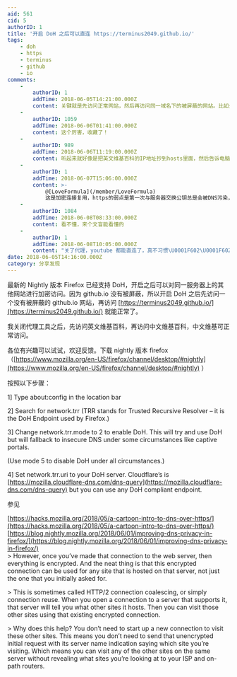 ```yaml
---
aid: 561
cid: 5
authorID: 1
title: '开启 DoH 之后可以直连 https://terminus2049.github.io/'
tags:
    - doh
    - https
    - terminus
    - github
    - io
comments:
    -
        authorID: 1
        addTime: 2018-06-05T14:21:00.000Z
        content: 关键就是先访问正常网站，然后再访问同一域名下的被屏蔽的网站。比如先访问英文维基百科，再访问中文维基百科。
    -
        authorID: 1059
        addTime: 2018-06-06T01:41:00.000Z
        content: 这个厉害，收藏了！
    -
        authorID: 989
        addTime: 2018-06-06T11:19:00.000Z
        content: 听起来就好像是把英文维基百科的IP地址抄到hosts里面，然后告诉电脑这是中文维基百科。这回把这个事情直接做到浏览器里了。
    -
        authorID: 1
        addTime: 2018-06-07T15:06:00.000Z
        content: >-
            @[LoveFormula](/member/LoveFormula)
            这是加密连接复用，https的弱点是第一次与服务器交换公钥总是会被DNS污染，这个是同域名公钥复用，所以可行。
    -
        authorID: 1084
        addTime: 2018-06-08T08:33:00.000Z
        content: 看不懂，来个文盲能看懂的
    -
        authorID: 1
        addTime: 2018-06-08T10:05:00.000Z
        content: "关了代理，youtube 都能直连了，真不习惯\U0001F602\U0001F602\U0001F602"
date: 2018-06-05T14:16:00.000Z
category: 分享发现
---
```


最新的 Nightly 版本 Firefox 已经支持 DoH，开启之后可以对同一服务器上的其他网站进行加密访问。因为 github.io 没有被屏蔽，所以开启 DoH 之后先访问一个没有被屏蔽的 github.io 网站，再访问 [https://terminus2049.github.io/](https://terminus2049.github.io/) 就能正常了。

我关闭代理工具之后，先访问英文维基百科，再访问中文维基百科，中文维基可正常访问。

各位有兴趣可以试试，欢迎反馈。下载 nightly 版本 firefox （[https://www.mozilla.org/en-US/firefox/channel/desktop/#nightly](https://www.mozilla.org/en-US/firefox/channel/desktop/#nightly) ）

按照以下步骤：

1\] Type about:config in the location bar

2\] Search for network.trr (TRR stands for Trusted Recursive Resolver – it is the DoH Endpoint used by Firefox.)

3\] Change network.trr.mode to 2 to enable DoH. This will try and use DoH but will fallback to insecure DNS under some circumstances like captive portals.

(Use mode 5 to disable DoH under all circumstances.)

4\] Set network.trr.uri to your DoH server. Cloudflare’s is [https://mozilla.cloudflare-dns.com/dns-query](https://mozilla.cloudflare-dns.com/dns-query) but you can use any DoH compliant endpoint.

参见

[https://hacks.mozilla.org/2018/05/a-cartoon-intro-to-dns-over-https/](https://hacks.mozilla.org/2018/05/a-cartoon-intro-to-dns-over-https/)  
[https://blog.nightly.mozilla.org/2018/06/01/improving-dns-privacy-in-firefox/](https://blog.nightly.mozilla.org/2018/06/01/improving-dns-privacy-in-firefox/)  
\> However, once you’ve made that connection to the web server, then everything is encrypted. And the neat thing is that this encrypted connection can be used for any site that is hosted on that server, not just the one that you initially asked for.

\> This is sometimes called HTTP/2 connection coalescing, or simply connection reuse. When you open a connection to a server that supports it, that server will tell you what other sites it hosts. Then you can visit those other sites using that existing encrypted connection.

\> Why does this help? You don’t need to start up a new connection to visit these other sites. This means you don’t need to send that unencrypted initial request with its server name indication saying which site you’re visiting. Which means you can visit any of the other sites on the same server without revealing what sites you’re looking at to your ISP and on-path routers.
